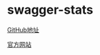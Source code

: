 # swagger-stats

[GitHub地址](https://github.com/slanatech/swagger-stats)

[官方网站](https://swaggerstats.io/)